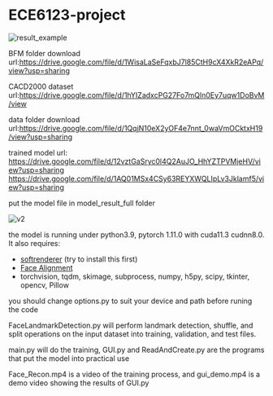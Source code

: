 # ECE6123-project
![result_example](https://user-images.githubusercontent.com/42291628/168714344-9aabfa2d-8022-457d-8f6e-157b7895749d.png)

BFM folder download url:https://drive.google.com/file/d/1WisaLaSeFqxbJ7l85CtH9cX4XkR2eAPq/view?usp=sharing

CACD2000 dataset url:https://drive.google.com/file/d/1hYIZadxcPG27Fo7mQln0Ey7uqw1DoBvM/view

data folder download url:https://drive.google.com/file/d/1QqjN10eX2yOF4e7nnt_0waVmOCktxH19/view?usp=sharing


trained model url:
https://drive.google.com/file/d/12vztGaSryc0l4Q2AuJO_HhYZTPVMjeHV/view?usp=sharing
https://drive.google.com/file/d/1AQ01MSx4CSy63REYXWQLIpLv3Jklamf5/view?usp=sharing

put the model file in model_result_full folder

![v2](https://user-images.githubusercontent.com/42291628/168712058-aba14068-3821-4c41-823d-1749de02e7fd.png)


the model is running under python3.9, pytorch 1.11.0  with cuda11.3 cudnn8.0. 
It also requires:
* [softrenderer](https://github.com/ShichenLiu/SoftRas) (try to install this first)
* [Face Alignment](https://github.com/1adrianb/face-alignment)
* torchvision, tqdm, skimage, subprocess, numpy, h5py, scipy, tkinter, opencv, Pillow

you should change options.py to suit your device and path before runing the code

FaceLandmarkDetection.py will perform landmark detection, shuffle, and split operations on the input dataset into training, validation, and test files.

main.py will do the training, GUI.py and ReadAndCreate.py are the programs that put the model into practical use

Face_Recon.mp4 is a video of the training process, and gui_demo.mp4 is a demo video showing the results of GUI.py
